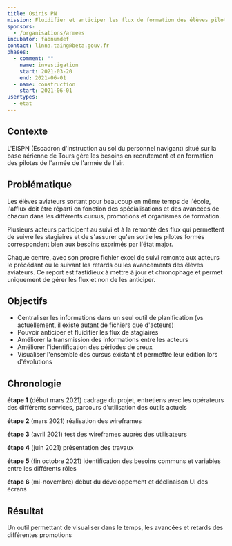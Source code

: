 ```yaml
---
title: Osiris PN
mission: Fluidifier et anticiper les flux de formation des élèves pilotes
sponsors:
  - /organisations/armees
incubator: fabnumdef
contact: linna.taing@beta.gouv.fr
phases:
  - comment: ""
    name: investigation
    start: 2021-03-20
    end: 2021-06-01
  - name: construction
    start: 2021-06-01
usertypes:
  - etat
---
```


## Contexte

L'EISPN (Escadron d'instruction au sol du personnel navigant) situé sur la base aérienne de Tours gère les besoins en recrutement et en formation des pilotes de l'armée de l'armée de l'air. 

## Problématique

Les élèves aviateurs sortant pour beaucoup en même temps de l'école, l'afflux doit être réparti en fonction des spécialisations et des avancées de chacun dans les différents cursus, promotions et organismes de formation.

Plusieurs acteurs participent au suivi et à la remonté des flux qui permettent de suivre les stagiaires et de s'assurer qu'en sortie les pilotes formés correspondent bien aux besoins exprimés par l'état major.

Chaque centre, avec son propre fichier excel de suivi remonte aux acteurs le précédant ou le suivant les retards ou les avancements des élèves aviateurs. Ce report est fastidieux à mettre à jour et chronophage et permet uniquement de gérer les flux et non de les anticiper. 

## Objectifs

- Centraliser les informations dans un seul outil de planification (vs actuellement, il existe autant de fichiers que d'acteurs)
- Pouvoir anticiper et fluidifier les flux de stagiaires
- Améliorer la transmission des informations entre les acteurs
- Améliorer l'identification des périodes de creux
- Visualiser l'ensemble des cursus existant et permettre leur édition lors d'évolutions

## Chronologie

**étape 1** (début mars 2021) cadrage du projet, entretiens avec les opérateurs des différents services,  parcours d'utilisation des outils actuels

**étape 2** (mars 2021) réalisation des wireframes 

**étape 3** (avril 2021) test des wireframes auprès des utilisateurs

**étape 4** (juin 2021) présentation des travaux 

**étape 5** (fin octobre 2021) identification des besoins communs et variables entre les différents rôles

**étape 6** (mi-novembre) début du développement et déclinaison UI des écrans

## Résultat
Un outil permettant de visualiser dans le temps, les avancées et retards des différentes promotions


